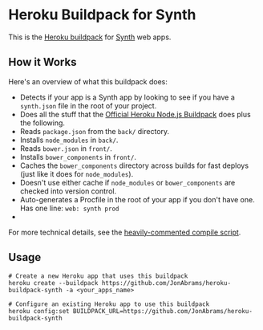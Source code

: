 Heroku Buildpack for Synth
============================

This is the [Heroku buildpack](http://devcenter.heroku.com/articles/buildpacks) for [Synth](http://www.synthjs.com) web apps.


How it Works
------------

Here's an overview of what this buildpack does:

- Detects if your app is a Synth app by looking to see if you have a `synth.json` file in the root of your project.
- Does all the stuff that the [Official Heroku Node.js Buildpack](https://github.com/heroku/heroku-buildpack-nodejs) does plus the following.
- Reads `package.json` from the `back/` directory.
- Installs `node_modules` in `back/`.
- Reads `bower.json` in `front/`.
- Installs `bower_components` in `front/`.
- Caches the `bower_components` directory across builds for fast deploys (just like it does for `node_modules`).
- Doesn't use either cache if `node_modules` or `bower_components` are checked into version control.
- Auto-generates a Procfile in the root of your app if you don't have one. Has one line: `web: synth prod`
- 
For more technical details, see the [heavily-commented compile script](https://github.com/JonAbrams/heroku-buildpack-synth/blob/master/bin/compile).

Usage
-------

```
# Create a new Heroku app that uses this buildpack
heroku create --buildpack https://github.com/JonAbrams/heroku-buildpack-synth -a <your_apps_name>

# Configure an existing Heroku app to use this buildpack
heroku config:set BUILDPACK_URL=https://github.com/JonAbrams/heroku-buildpack-synth
```

